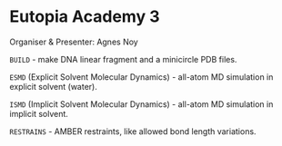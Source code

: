 # Eutopia Academy 3

Organiser & Presenter: Agnes Noy

`BUILD` - make DNA linear fragment and a minicircle PDB files. 

`ESMD` (Explicit Solvent Molecular Dynamics) - all-atom MD simulation in explicit solvent (water).

`ISMD` (Implicit Solvent Molecular Dynamics) - all-atom MD simulation in implicit solvent.

`RESTRAINS` - AMBER restraints, like allowed bond length variations.
